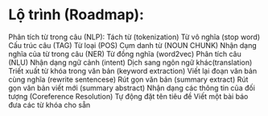# Lộ trình (Roadmap):
Phân tích từ trong câu (NLP): 
  Tách từ (tokenization)
  Từ vô nghĩa (stop word)
  Cấu trúc câu (TAG)
  Từ loại (POS)
  Cụm danh từ (NOUN CHUNK)
  Nhận dạng nghĩa của từ trong câu (NER)
  Từ đồng nghĩa (word2vec)
Phân tích câu (NLU)
  Nhận dạng ngữ cảnh (intent)
  Dịch sang ngôn ngữ khác(translation)
  Triết xuất từ khóa trong văn bản (keyword extraction)
  Viết lại đoạn văn bản cùng nghĩa (rewrite sentencese)
  Rút gọn văn bản (summary extract)
  Rút gọn văn bản viết mới (summary abstract) 
  Nhận dạng các thông tin của đối tượng (Coreference Resolution)
  Tự động đặt tên tiêu đề
  Viết một bài báo đưa các từ khóa cho sẵn
  
